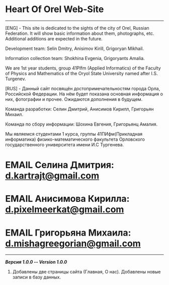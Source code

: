 # Heart Of Orel Web-Site
___________________________________________________________________________
[ENG] - This site is dedicated to the sights of the city of Orel, Russian Federation. It will show basic information about them, photographs, etc. Additional additions are expected in the future.

Development team: Selin Dmitry, Anisimov Kirill, Grigoryan Mikhail.

Information collection team: Shokhina Evgenia, Grigoryants Amalia.

We are 1st year students, group 41PIfm (Applied Informatics) of the Faculty of Physics and Mathematics of the Oryol State University named after I.S. Turgenev.

[RUS] - Данный сайт посвящён достопримечательностям города Орла, Российской Федерации. На нём будет показана основная информация о них, фотографии и прочее. Ожидаются дополнения в будущем.

Команда разработки: Селин Дмитрий, Анисимов Кирилл, Григорьян Михаил.

Команда по сбору информации: Шохина Евгения, Григорьянц Амалия.

Мы являемся студентами 1 курса, группы 41ПИфм(Прикладная информатика) физико-математического факультета Орловского государственного университета имени И.С Тургенева.

# EMAIL Селина Дмитрия: d.kartrajt@gmail.com
# EMAIL Анисимова Кирилла: d.pixelmeerkat@gmail.com
# EMAIL Григорьяна Михаила: d.mishagreegorian@gmail.com
________________________________________________________________________________

___Версия 1.0.0 -- Version 1.0.0___
1. Добавлены две страницы сайта (Главная, О нас). Добавлены новые записи в базу данных. 
